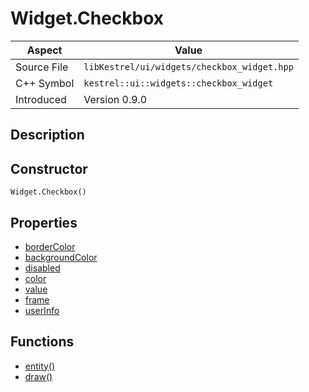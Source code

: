 # Widget.Checkbox
| Aspect | Value |
| --- | --- |
| Source File | `libKestrel/ui/widgets/checkbox_widget.hpp` |
| C++ Symbol | `kestrel::ui::widgets::checkbox_widget` |
| Introduced | Version 0.9.0 |
## Description

## Constructor
```
Widget.Checkbox()
```
## Properties

 - [borderColor](borderColor.md)
 - [backgroundColor](backgroundColor.md)
 - [disabled](disabled.md)
 - [color](color.md)
 - [value](value.md)
 - [frame](frame.md)
 - [userInfo](userInfo.md)
## Functions

 - [entity()](entity.md)
 - [draw()](draw.md)

